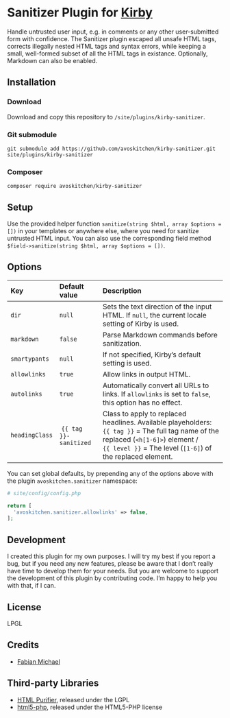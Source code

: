# Sanitizer Plugin for [Kirby](https://getkirby.com)

Handle untrusted user input, e.g. in comments or any other user-submitted form with
confidence. The Sanitizer plugin escaped all unsafe HTML tags, corrects illegally
nested HTML tags and syntax errors, while keeping a small, well-formed subset of
all the HTML tags in existance. Optionally, Markdown can also be enabled.

## Installation

### Download

Download and copy this repository to `/site/plugins/kirby-sanitizer`.

### Git submodule

```
git submodule add https://github.com/avoskitchen/kirby-sanitizer.git site/plugins/kirby-sanitizer
```

### Composer

```
composer require avoskitchen/kirby-sanitizer
```

## Setup

Use the provided helper function `sanitize(string $html, array $options = [])` in your
templates or anywhere else, where you need for sanitize untrusted HTML input. You can
also use the corresponding field method `$field->sanitize(string $html, array $options = [])`.

## Options

| Key | Default value | Description |
|:----|:--------------|:------------|
| `dir` | `null` | Sets the text direction of the input HTML. If `null`, the current locale setting of Kirby is used. |
| `markdown` | `false` | Parse Markdown commands before sanitization. |
| `smartypants` | `null` | If not specified, Kirby’s default setting is used. |
| `allowlinks` | `true` | Allow links in output HTML. |
| `autolinks` | `true` | Automatically convert all URLs to links. If `allowlinks` is set to `false`, this option has no effect. |
| `headingClass` | `{{ tag }}-sanitized` | Class to apply to replaced headlines. Available playeholders: `{{ tag }}` = The full tag name of the replaced (`<h[1-6]>`) element / `{{ level }}` = The level (`[1-6]`) of the replaced element. |

You can set global defaults, by prepending any of the options above with the plugin `avoskitchen.sanitizer` namespace:

```php
# site/config/config.php

return [
  'avoskitchen.sanitizer.allowlinks' => false,
];
```

## Development

I created this plugin for my own purposes. I will try my best if you report a bug, but
if you need any new features, please be aware that I don’t really have time to develop
them for your needs. But you are welcome to support the development of this plugin by
contributing code. I’m happy to help you with that, if I can.

## License

LPGL

## Credits

- [Fabian Michael](https://fabianmichael.de)

## Third-party Libraries

- [HTML Purifier](http://htmlpurifier.org/), released under the LGPL
- [html5-php](http://masterminds.github.io/html5-php/), released under the HTML5-PHP license
